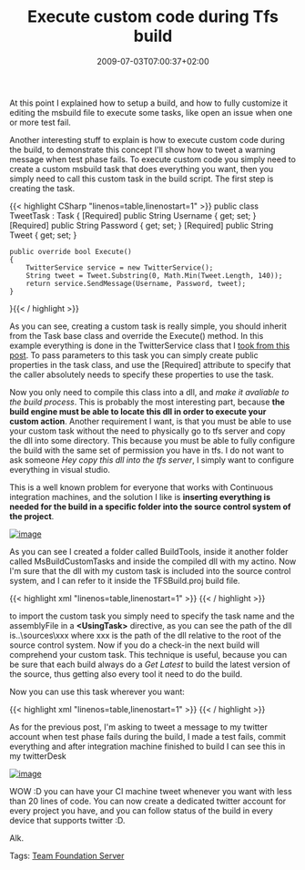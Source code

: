 ﻿---
title: "Execute custom code during Tfs build"
description: ""
date: 2009-07-03T07:00:37+02:00
draft: false
tags: [Team Foundation Server]
categories: [Team Foundation Server]
---
At this point I explained how to setup a build, and how to fully customize it editing the msbuild file to execute some tasks, like open an issue when one or more test fail.

Another interesting stuff to explain is how to execute custom code during the build, to demonstrate this concept I'll show how to tweet a warning message when test phase fails. To execute custom code you simply need to create a custom msbuild task that does everything you want, then you simply need to call this custom task in the build script. The first step is creating the task.

{{< highlight CSharp "linenos=table,linenostart=1" >}}
public class TweetTask : Task
{
    [Required]
    public String Username { get; set; }
    [Required]
    public String Password { get; set; }
    [Required]
    public String Tweet { get; set; }

    public override bool Execute()
    {
        TwitterService service = new TwitterService();
        String tweet = Tweet.Substring(0, Math.Min(Tweet.Length, 140));
        return service.SendMessage(Username, Password, tweet);
    }
}{{< / highlight >}}

<!-- Code inserted with Steve Dunn's Windows Live Writer Code Formatter Plugin.  http://dunnhq.com -->

As you can see, creating a custom task is really simple, you should inherit from the Task base class and override the Execute() method. In this example everything is done in the TwitterService class that I [took from this post](http://www.dreamincode.net/code/snippet2556.htm). To pass parameters to this task you can simply create public properties in the task class, and use the [Required] attribute to specify that the caller absolutely needs to specify these properties to use the task.

Now you only need to compile this class into a dll, and *make it avaliable to the build process*. This is probably the most interesting part, because  **the build engine must be able to locate this dll in order to execute your custom action**. Another requirement I want, is that you must be able to use your custom task without the need to physically go to tfs server and copy the dll into some directory. This because you must be able to fully configure the build with the same set of permission you have in tfs. I do not want to ask someone *Hey copy this dll into the tfs server*, I simply want to configure everything in visual studio.

This is a well known problem for everyone that works with Continuous integration machines, and the solution I like is  **inserting everything is needed for the build in a specific folder into the source control system of the project**.

[![image](https://www.codewrecks.com/blog/wp-content/uploads/2009/07/image-thumb6.png "image")](https://www.codewrecks.com/blog/wp-content/uploads/2009/07/image6.png)

As you can see I created a folder called BuildTools, inside it another folder called MsBuildCustomTasks and inside the compiled dll with my actino. Now I'm sure that the dll with my custom task is included into the source control system, and I can refer to it inside the TFSBuild.proj build file.

{{< highlight xml "linenos=table,linenostart=1" >}}
<UsingTask
        TaskName="DotNetMarche.MsBuildExtensions.Twitter.TweetTask"
         AssemblyFile="..\sources\BuildTools\MsBuildCustomTasks\DotNetMarche.MsBuildExtensions.dll"/>{{< / highlight >}}

<!-- Code inserted with Steve Dunn's Windows Live Writer Code Formatter Plugin.  http://dunnhq.com -->

to import the custom task you simply need to specify the task name and the assemblyFile in a  **&lt;UsingTask&gt;** directive, as you can see the path of the dll is..\sources\xxx where xxx is the path of the dll relative to the root of the source control system. Now if you do a check-in the next build will comprehend your custom task. This technique is useful, because you can be sure that each build always do a *Get Latest* to build the latest version of the source, thus getting also every tool it need to do the build.

Now you can use this task wherever you want:

{{< highlight xml "linenos=table,linenostart=1" >}}
<TweetTask
    Condition="'$(IsDesktopBuild)' != 'true' and '$(TestSuccess)' != 'true'"
    Username="alkampfer" 
    Password="xxxxxxxxxxx" 
    Tweet="Unit Test Failure in build number: $(BuildNumber)" />{{< / highlight >}}

<!-- Code inserted with Steve Dunn's Windows Live Writer Code Formatter Plugin.  http://dunnhq.com -->

As for the previous post, I'm asking to tweet a message to my twitter account when test phase fails during the build, I made a test fails, commit everything and after integration machine finished to build I can see this in my twitterDesk

[![image](https://www.codewrecks.com/blog/wp-content/uploads/2009/07/image-thumb7.png "image")](https://www.codewrecks.com/blog/wp-content/uploads/2009/07/image7.png)

WOW :D you can have your CI machine tweet whenever you want with less than 20 lines of code. You can now create a dedicated twitter account for every project you have, and you can follow status of the build in every device that supports twitter :D.

Alk.

Tags: [Team Foundation Server](http://technorati.com/tag/Team%20Foundation%20Server)
